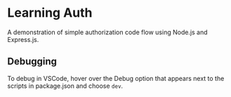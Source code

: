 # Learning Auth

A demonstration of simple authorization code flow using Node.js and Express.js.

## Debugging

To debug in VSCode, hover over the Debug option that appears next to the scripts in package.json and choose `dev`.
